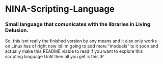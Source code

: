 # NINA-Scripting-Language
### Small language that comunicates with the libraries in Living Delusion.

So, this isnt really the finished version by any means and it also only works on Linux has of right now lol
Im going to add more "moduels" to it soon and actually make this README viable to read if you want to explore this scripting language
Until then all you get is this :P
